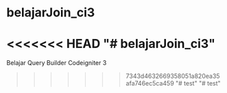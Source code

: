 # belajarJoin_ci3
<<<<<<< HEAD
"# belajarJoin_ci3" 
=======

Belajar Query Builder Codeigniter 3
>>>>>>> 7343d4632669358051a820ea35afa746ec5ca459
"# test" 
"# test" 
